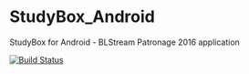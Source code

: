 # StudyBox_Android
StudyBox for Android - BLStream Patronage 2016 application

[![Build Status](https://travis-ci.org/blstream/StudyBox_Android.svg?branch=master)](https://travis-ci.org/blstream/StudyBox_Android)
